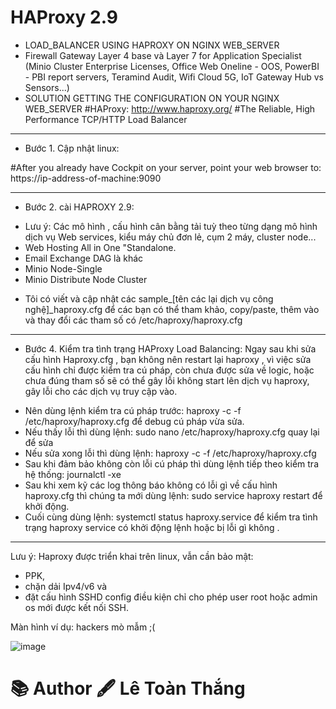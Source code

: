 # HAProxy 2.9
* LOAD_BALANCER USING HAPROXY ON NGINX WEB_SERVER
* Firewall Gateway Layer 4 base và Layer 7 for Application Specialist (Minio Cluster Enterprise Licenses, Office Web Oneline - OOS, PowerBI - PBI report servers, Teramind Audit, Wifi Cloud 5G, IoT Gateway Hub vs Sensors...)
* SOLUTION GETTING THE CONFIGURATION ON YOUR NGINX WEB_SERVER
#HAProxy: http://www.haproxy.org/
#The Reliable, High Performance TCP/HTTP Load Balancer
----
* Bước 1. Cập nhật linux:
<!-- sudo apt update -y
sudo apt list --upgradable
sudo apt autoremove -y
sudo apt upgrade -y
sudo apt install xrdp -y
sudo systemctl enable xrdp
sudo apt install ufw -y
sudo apt install net-tools -y
sudo apt install gparted -y -->
<!-- . /etc/os-release
sudo apt install -t ${VERSION_CODENAME}-backports cockpit -y -->
#After you already have Cockpit on your server, point your web browser to: https://ip-address-of-machine:9090
<!-- sudo apt install ubuntu-desktop -y -->
-----
* Bước 2. cài HAPROXY 2.9:
<!-- sudo apt show haproxy
sudo add-apt-repository ppa:vbernat/haproxy-2.9 -y
sudo apt update -y
sudo apt install -y haproxy=2.9.\*
haproxy -v
sudo systemctl status haproxy
sudo systemctl enable haproxy
 ----
* Bước 3. Cấu hình HAPROXY:
<!-- sudo cp /etc/haproxy/haproxy.cfg /etc/haproxy/haproxy.cfg.bk
sudo nano /etc/haproxy/haproxy.cfg -->

* Lưu ý: Các mô hình , cấu hình cân bằng tải tuỳ theo từng dạng mô hình dịch vụ Web services, kiểu máy chủ đơn lẻ, cụm 2 máy, cluster node... 
 * Web Hosting All in One "Standalone.
 * Email Exchange DAG là khác
 * Minio Node-Single
 * Minio Distribute Node Cluster
- Tôi có viết và cập nhật các sample_[tên các lại dịch vụ công nghệ]_haproxy.cfg
  để các bạn có thể tham khảo, copy/paste, thêm vào và thay đổi các tham số có /etc/haproxy/haproxy.cfg 
-----
* Bước 4. Kiểm tra tình trạng HAProxy Load Balancing:
Ngay sau khi sửa cấu hình Haproxy.cfg , bạn không nên restart lại haproxy , vì việc sửa cấu hình chỉ được kiểm tra cú pháp, còn chưa được sửa
về logic, hoặc chưa đúng tham số sẽ có thể gây lỗi không start lên dịch vụ haproxy, gây lỗi cho các dịch vụ truy cập vào.
-  Nên dùng lệnh kiểm tra cú pháp trước:  haproxy -c -f /etc/haproxy/haproxy.cfg    để debug cú pháp vừa sửa.
-  Nếu thấy lỗi thì dùng lệnh: sudo nano /etc/haproxy/haproxy.cfg   quay lại để sửa
-  Nếu sửa xong lỗi thì dùng lệnh: haproxy -c -f /etc/haproxy/haproxy.cfg
-  Sau khi đảm bảo không còn lỗi cú pháp thì dùng lệnh tiếp theo kiểm tra hệ thống: journalctl -xe
-  Sau khi xem kỹ các log thông báo không có lỗi gì về cấu hình haproxy.cfg thì chúng ta mới dùng lệnh: sudo service haproxy restart để khởi động.
-  Cuối cùng dùng lệnh: systemctl status haproxy.service để kiểm tra tình trạng haproxy service có khởi động lệnh hoặc bị lỗi gì không .

-----
Lưu ý: Haproxy được triển khai trên linux, vẫn cần bảo mật:
- PPK,
- chặn dải Ipv4/v6 và
- đặt cấu hình SSHD config điều kiện chỉ cho phép user root hoặc admin os mới được kết nối SSH.

Màn hình ví dụ: hackers mò mẫm ;(

![image](https://github.com/PhDLeToanThang/Web3.0/assets/106635733/9ac15318-4c19-43f9-b422-7dae1a9003b2)


# 📚 Author 🖋️ Lê Toàn Thắng
